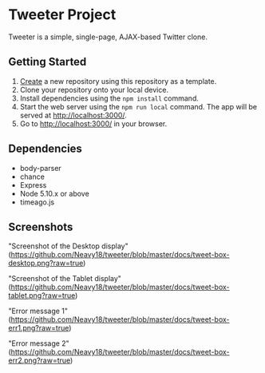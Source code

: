 # Tweeter Project

Tweeter is a simple, single-page, AJAX-based Twitter clone. 


## Getting Started

1. [Create](https://docs.github.com/en/repositories/creating-and-managing-repositories/creating-a-repository-from-a-template) a new repository using this repository as a template.
2. Clone your repository onto your local device.
3. Install dependencies using the `npm install` command.
3. Start the web server using the `npm run local` command. The app will be served at <http://localhost:3000/>.
4. Go to <http://localhost:3000/> in your browser.

## Dependencies

- body-parser
- chance
- Express
- Node 5.10.x or above
- timeago.js

## Screenshots

"Screenshot of the Desktop display" (https://github.com/Neavy18/tweeter/blob/master/docs/tweet-box-desktop.png?raw=true)

"Screenshot of the Tablet display" (https://github.com/Neavy18/tweeter/blob/master/docs/tweet-box-tablet.png?raw=true)

"Error message 1" (https://github.com/Neavy18/tweeter/blob/master/docs/tweet-box-err1.png?raw=true)

"Error message 2" (https://github.com/Neavy18/tweeter/blob/master/docs/tweet-box-err2.png?raw=true)
